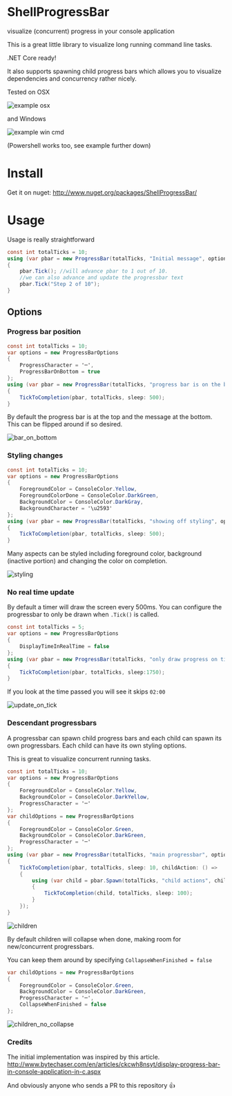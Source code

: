ShellProgressBar
===================
visualize (concurrent) progress in your console application

This is a great little library to visualize long running command line tasks.

.NET Core ready!

It also supports spawning child progress bars which allows you to visualize dependencies and concurrency rather nicely.

Tested on OSX 

![example osx](https://github.com/Mpdreamz/shellprogressbar/raw/master/doc/pbar-osx.gif)

and Windows 

![example win cmd](https://github.com/Mpdreamz/shellprogressbar/raw/master/doc/pbar-windows.gif)

(Powershell works too, see example further down)

# Install 

Get it on nuget: http://www.nuget.org/packages/ShellProgressBar/

# Usage 

Usage is really straightforward

```csharp
const int totalTicks = 10;
using (var pbar = new ProgressBar(totalTicks, "Initial message", options))
{
    pbar.Tick(); //will advance pbar to 1 out of 10.
    //we can also advance and update the progressbar text
    pbar.Tick("Step 2 of 10"); 
}
```

## Options

### Progress bar position

```csharp
const int totalTicks = 10;
var options = new ProgressBarOptions
{
	ProgressCharacter = '─',
	ProgressBarOnBottom = true
};
using (var pbar = new ProgressBar(totalTicks, "progress bar is on the bottom now", options))
{
	TickToCompletion(pbar, totalTicks, sleep: 500);
}
```

By default the progress bar is at the top and the message at the bottom.
This can be flipped around if so desired.

![bar_on_bottom](https://github.com/Mpdreamz/shellprogressbar/raw/master/doc/bar-on-bottom-osx.gif)

### Styling changes

```csharp
const int totalTicks = 10;
var options = new ProgressBarOptions
{
	ForegroundColor = ConsoleColor.Yellow,
	ForegroundColorDone = ConsoleColor.DarkGreen,
	BackgroundColor = ConsoleColor.DarkGray,
	BackgroundCharacter = '\u2593'
};
using (var pbar = new ProgressBar(totalTicks, "showing off styling", options))
{
	TickToCompletion(pbar, totalTicks, sleep: 500);
}
```

Many aspects can be styled including foreground color, background (inactive portion)
and changing the color on completion.

![styling](https://github.com/Mpdreamz/shellprogressbar/raw/master/doc/styling-windows.gif)


### No real time update

By default a timer will draw the screen every 500ms. You can configure the progressbar 
to only be drawn when `.Tick()` is called.

```csharp
const int totalTicks = 5;
var options = new ProgressBarOptions
{
	DisplayTimeInRealTime = false
};
using (var pbar = new ProgressBar(totalTicks, "only draw progress on tick", options))
{
	TickToCompletion(pbar, totalTicks, sleep:1750);
}
```

If you look at the time passed you will see it skips `02:00`


![update_on_tick](https://github.com/Mpdreamz/shellprogressbar/raw/master/doc/update-on-tick-osx.gif)

### Descendant progressbars

A progressbar can spawn child progress bars and each child can spawn
its own progressbars. Each child can have its own styling options.

This is great to visualize concurrent running tasks.

```csharp
const int totalTicks = 10;
var options = new ProgressBarOptions
{
	ForegroundColor = ConsoleColor.Yellow,
	BackgroundColor = ConsoleColor.DarkYellow,
	ProgressCharacter = '─'
};
var childOptions = new ProgressBarOptions
{
	ForegroundColor = ConsoleColor.Green,
	BackgroundColor = ConsoleColor.DarkGreen,
	ProgressCharacter = '─'
};
using (var pbar = new ProgressBar(totalTicks, "main progressbar", options))
{
	TickToCompletion(pbar, totalTicks, sleep: 10, childAction: () =>
	{
		using (var child = pbar.Spawn(totalTicks, "child actions", childOptions))
		{
			TickToCompletion(child, totalTicks, sleep: 100);
		}
	});
}
```

![children](https://github.com/Mpdreamz/shellprogressbar/raw/master/doc/children-osx.gif)

By default children will collapse when done, making room for new/concurrent progressbars.

You can keep them around by specifying `CollapseWhenFinished = false`

```csharp
var childOptions = new ProgressBarOptions
{
	ForegroundColor = ConsoleColor.Green,
	BackgroundColor = ConsoleColor.DarkGreen,
	ProgressCharacter = '─',
	CollapseWhenFinished = false
};
```

![children_no_collapse](https://github.com/Mpdreamz/shellprogressbar/raw/master/doc/children-no-collapse-osx.gif)

### Credits 

The initial implementation was inspired by this article.
http://www.bytechaser.com/en/articles/ckcwh8nsyt/display-progress-bar-in-console-application-in-c.aspx

And obviously anyone who sends a PR to this repository :+1:
